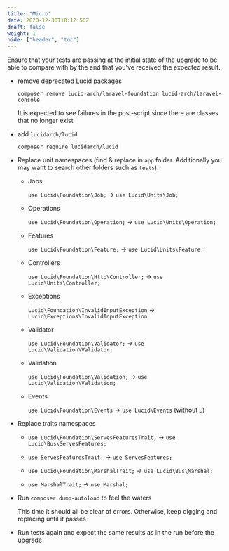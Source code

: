 ```yaml
---
title: "Micro"
date: 2020-12-30T18:12:56Z
draft: false
weight: 1
hide: ["header", "toc"]
---
```


Ensure that your tests are passing at the initial state of the upgrade to be able to compare with by the end that you've received the expected result.

- remove deprecated Lucid packages

    `composer remove lucid-arch/laravel-foundation lucid-arch/laravel-console`

    It is expected to see failures in the post-script since there are classes that no longer exist

- add `lucidarch/lucid`

    `composer require lucidarch/lucid`

- Replace unit namespaces (find & replace in `app` folder. Additionally you may want to search other folders such as `tests`):
    - Jobs

        `use Lucid\Foundation\Job;` → `use Lucid\Units\Job;`

    - Operations

        `use Lucid\Foundation\Operation;` → `use Lucid\Units\Operation;`

    - Features

        `use Lucid\Foundation\Feature;` → `use Lucid\Units\Feature;`

    - Controllers

        `use Lucid\Foundation\Http\Controller;` → `use Lucid\Units\Controller;`

    - Exceptions

        `Lucid\Foundation\InvalidInputException` → `Lucid\Exceptions\InvalidInputException`

    - Validator

        `use Lucid\Foundation\Validator;` → `use Lucid\Validation\Validator;`

    - Validation

        `use Lucid\Foundation\Validation;` → `use Lucid\Validation\Validation;`

    - Events

        `use Lucid\Foundation\Events` → `use Lucid\Events` (without `;`)

- Replace traits namespaces
    - `use Lucid\Foundation\ServesFeaturesTrait;` → `use Lucid\Bus\ServesFeatures;`
    - `use ServesFeaturesTrait;` → `use ServesFeatures;`

    - `use Lucid\Foundation\MarshalTrait;` → `use Lucid\Bus\Marshal;`
    - `use MarshalTrait;` → `use Marshal;`
- Run `composer dump-autoload` to feel the waters

    This time it should all be clear of errors. Otherwise, keep digging and replacing until it passes

- Run tests again and expect the same results as in the run before the upgrade
